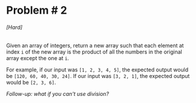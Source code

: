 # Problem # 2

###### [Hard]

Given an array of integers, return a new array such that each element at index
`i` of the new array is the product of all the numbers in the original array
except the one at `i`.

For example, if our input was `[1, 2, 3, 4, 5]`, the expected output would be
`[120, 60, 40, 30, 24]`. If our input was `[3, 2, 1]`, the expected output would
be `[2, 3, 6]`.

_Follow-up: what if you can't use division?_
